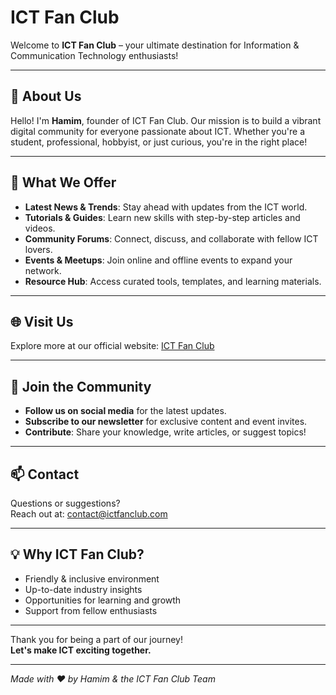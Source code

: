 # ICT Fan Club

Welcome to **ICT Fan Club** – your ultimate destination for Information & Communication Technology enthusiasts!

---

## 🌟 About Us

Hello! I'm **Hamim**, founder of ICT Fan Club. Our mission is to build a vibrant digital community for everyone passionate about ICT. Whether you're a student, professional, hobbyist, or just curious, you're in the right place!

---

## 🚀 What We Offer

- **Latest News & Trends**: Stay ahead with updates from the ICT world.
- **Tutorials & Guides**: Learn new skills with step-by-step articles and videos.
- **Community Forums**: Connect, discuss, and collaborate with fellow ICT lovers.
- **Events & Meetups**: Join online and offline events to expand your network.
- **Resource Hub**: Access curated tools, templates, and learning materials.

---

## 🌐 Visit Us

Explore more at our official website: [ICT Fan Club](https://calculate94-del.github.io/ict-fan-club/index.html)

---

## 🤝 Join the Community

- **Follow us on social media** for the latest updates.
- **Subscribe to our newsletter** for exclusive content and event invites.
- **Contribute**: Share your knowledge, write articles, or suggest topics!

---

## 📫 Contact

Questions or suggestions?  
Reach out at: [contact@ictfanclub.com](mailto:calculate94@gmail.com)

---

## 💡 Why ICT Fan Club?

- Friendly & inclusive environment
- Up-to-date industry insights
- Opportunities for learning and growth
- Support from fellow enthusiasts

---

Thank you for being a part of our journey!  
**Let's make ICT exciting together.**

---

*Made with ❤️ by Hamim & the ICT Fan Club Team*
